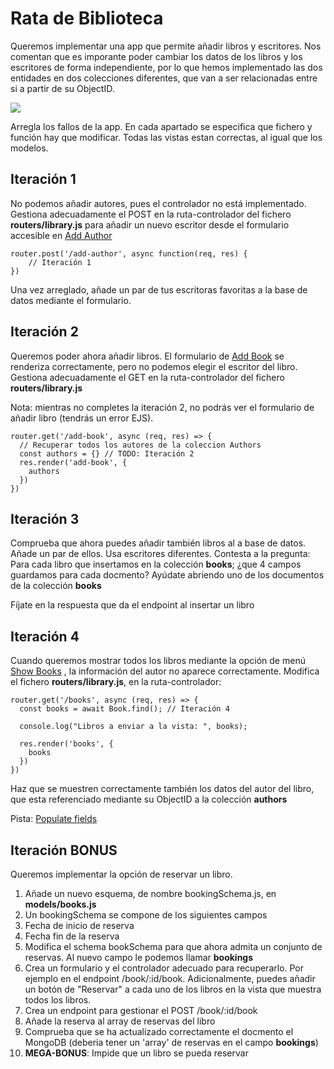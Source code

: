 # Rata de Biblioteca

Queremos implementar una app que permite añadir libros y escritores. Nos comentan que es imporante poder cambiar los datos de los libros y los escritores de forma independiente, por lo que hemos implementado las dos entidades en dos colecciones diferentes, que van a ser relacionadas entre si a partir de su ObjectID.

![](https://images.pexels.com/photos/7008914/pexels-photo-7008914.jpeg?auto=compress&cs=tinysrgb&w=1260&h=750&dpr=1)

Arregla los fallos de la app. En cada apartado se especifica que fichero y función hay que modificar. Todas las vistas estan correctas, al igual que los modelos.

## Iteración 1

No podemos añadir autores, pues el controlador no está implementado. Gestiona adecuadamente el POST en la ruta-controlador del fichero **routers/library.js** para añadir un nuevo escritor desde el formulario accesible en [Add Author](http://localhost:3000/catlog/add-author)

```
router.post('/add-author', async function(req, res) {
    // Iteración 1
})
```

Una vez arreglado, añade un par de tus escritoras favoritas a la base de datos mediante el formulario.

## Iteración 2

Queremos poder ahora añadir libros. El formulario de [Add Book](http://localhost:3000/catlog/add-book) se renderiza correctamente, pero no podemos elegir el escritor del libro. Gestiona adecuadamente el GET en la ruta-controlador del fichero **routers/library.js**

Nota: mientras no completes la iteración 2, no podrás ver el formulario de añadir libro (tendrás un error EJS).

```
router.get('/add-book', async (req, res) => {
  // Recuperar todos los autores de la coleccion Authors
  const authors = {} // TODO: Iteración 2
  res.render('add-book', {
    authors 
  })
})

```

## Iteración 3

Comprueba que ahora puedes añadir también libros al a base de datos. Añade un par de ellos. Usa escritores diferentes. Contesta a la pregunta: Para cada libro que insertamos en la colección __books__; ¿que 4 campos guardamos para cada docmento? Ayúdate abriendo uno de los documentos de la colección __books__

Fíjate en la respuesta que da el endpoint al insertar un libro

## Iteración 4

Cuando queremos mostrar todos los libros mediante la opción de menú [Show Books](http://localhost:3000/catlog/books) , la información del autor no aparece correctamente. Modifica el fichero **routers/library.js**, en la ruta-controlador:

```
router.get('/books', async (req, res) => {
  const books = await Book.find(); // Iteración 4

  console.log("Libros a enviar a la vista: ", books);

  res.render('books', {
    books
  })
})

```

Haz que se muestren correctamente también los datos del autor del libro, que esta referenciado mediante su ObjectID a la colección __authors__

Pista: [Populate fields](https://mongoosejs.com/docs/populate.html#populate_an_existing_mongoose_document)

## Iteración BONUS

Queremos implementar la opción de reservar un libro. 

1. Añade un nuevo esquema, de nombre bookingSchema.js, en **models/books.js**
2. Un bookingSchema se compone de los siguientes campos
  1. Fecha de inicio de reserva
  2. Fecha fin de la reserva 
3. Modifica el schema bookSchema para que ahora admita un conjunto de reservas. Al nuevo campo le podemos llamar __bookings__
4. Crea un formulario y el controlador adecuado para recuperarlo.  Por ejemplo en el endpoint /book/:id/book. Adicionalmente, puedes añadir un botón de "Reservar" a cada uno de los libros en la vista que muestra todos los libros.
5. Crea un endpoint para gestionar el POST /book/:id/book
6. Añade la reserva al array de reservas del libro
7. Comprueba que se ha actualizado correctamente el docmento el MongoDB (deberia tener un 'array' de reservas en el campo __bookings__)
8. **MEGA-BONUS**: Impide que un libro se pueda reservar 